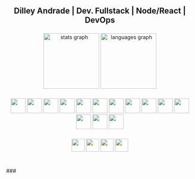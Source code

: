 <h2 align="center">Dilley Andrade | Dev. Fullstack | Node/React | DevOps</h2>

###

<div align="center">
  <img src="https://github-readme-stats.vercel.app/api?username=DilleyAndrade&hide_title=false&hide_rank=false&show_icons=true&include_all_commits=true&count_private=true&disable_animations=false&theme=dracula&locale=en&hide_border=false" height="150" alt="stats graph"  />
  <img src="https://github-readme-stats.vercel.app/api/top-langs?username=DilleyAndrade&locale=en&hide_title=false&layout=compact&card_width=320&langs_count=5&theme=dracula&hide_border=false" height="150" alt="languages graph"  />
</div>

###

###

<div align="center">
  <img width="40" src="https://cdn.jsdelivr.net/gh/devicons/devicon/icons/javascript/javascript-original.svg" />
  <img width="40" src="https://cdn.jsdelivr.net/gh/devicons/devicon/icons/typescript/typescript-original.svg" />
  <img width="40" src="https://cdn.jsdelivr.net/gh/devicons/devicon/icons/react/react-original.svg" />
  <img width="40" src="https://cdn.jsdelivr.net/gh/devicons/devicon/icons/nextjs/nextjs-original.svg" />
  <img width="40" src="https://cdn.jsdelivr.net/gh/devicons/devicon/icons/sass/sass-original.svg" />
  <img width="40" src="https://cdn.jsdelivr.net/gh/devicons/devicon/icons/figma/figma-original.svg" />
  <img width="40" src="https://cdn.jsdelivr.net/gh/devicons/devicon/icons/tailwindcss/tailwindcss-plain.svg" />
  <img width="40" src="https://cdn.jsdelivr.net/gh/devicons/devicon/icons/nodejs/nodejs-original.svg" />
  <img width="40" src="https://cdn.jsdelivr.net/gh/devicons/devicon/icons/express/express-original.svg" />        
  <img width="40" src="https://cdn.jsdelivr.net/gh/devicons/devicon/icons/mongodb/mongodb-original.svg" />
  <img width="40" src="https://cdn.jsdelivr.net/gh/devicons/devicon/icons/postgresql/postgresql-original.svg" />
  <img width="40" src="https://cdn.jsdelivr.net/gh/devicons/devicon/icons/linux/linux-original.svg" />
  <img width="40" src="https://cdn.jsdelivr.net/gh/devicons/devicon/icons/bash/bash-original.svg" />
  <img width="40" src="https://cdn.jsdelivr.net/gh/devicons/devicon/icons/vim/vim-original.svg" />
</div>

###

<div align="center">
  <a href="https://www.instagram.com/dilleyandrade/"><img src="https://img.shields.io/static/v1?message=Instagram&logo=instagram&label=&color=E4405F&logoColor=white&labelColor=&style=for-the-badge" height="35" /></a>
  <a href="" ></a>
  <a href="" ></a>
  <a href="" ></a>
  <a href="" ></a>
 
  <img src="https://img.shields.io/static/v1?message=Discord&logo=discord&label=&color=7289DA&logoColor=white&labelColor=&style=for-the-badge" height="35"  />
  <img src="https://img.shields.io/static/v1?message=LinkedIn&logo=linkedin&label=&color=0077B5&logoColor=white&labelColor=&style=for-the-badge" height="35" />
  <img src="https://img.shields.io/static/v1?message=Whatsapp&logo=Whatsapp&label=&color=0077B5&logoColor=white&labelColor=&style=for-the-badge" height="35" />
</div>

###

<br clear="both">
###
